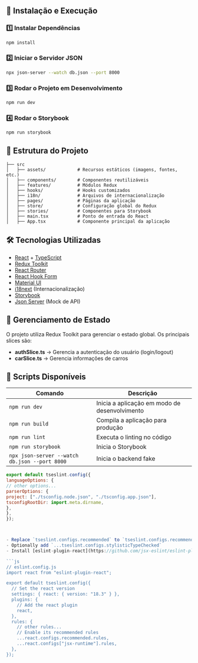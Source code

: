## 🚀 Instalação e Execução

### 1️⃣ Instalar Dependências

```sh
npm install
```

### 2️⃣ Iniciar o Servidor JSON

```sh
npx json-server --watch db.json --port 8000
```

### 3️⃣ Rodar o Projeto em Desenvolvimento

```sh
npm run dev
```

### 4️⃣ Rodar o Storybook

```sh
npm run storybook
```

## 📂 Estrutura do Projeto

```
├── src
│   ├── assets/            # Recursos estáticos (imagens, fontes, etc.)
│   ├── components/        # Componentes reutilizáveis
│   ├── features/          # Módulos Redux
│   ├── hooks/             # Hooks customizados
│   ├── i18n/              # Arquivos de internacionalização
│   ├── pages/             # Páginas da aplicação
│   ├── store/             # Configuração global do Redux
│   ├── stories/           # Componentes para Storybook
│   ├── main.tsx           # Ponto de entrada do React
│   ├── App.tsx            # Componente principal da aplicação
```

## 🛠️ Tecnologias Utilizadas

- [React](https://react.dev/) + [TypeScript](https://www.typescriptlang.org/)
- [Redux Toolkit](https://redux-toolkit.js.org/)
- [React Router](https://reactrouter.com/)
- [React Hook Form](https://react-hook-form.com/)
- [Material UI](https://mui.com/)
- [i18next](https://www.i18next.com/) (Internacionalização)
- [Storybook](https://storybook.js.org/)
- [Json Server](https://github.com/typicode/json-server) (Mock de API)

## 📌 Gerenciamento de Estado

O projeto utiliza Redux Toolkit para gerenciar o estado global. Os principais slices são:

- **authSlice.ts** → Gerencia a autenticação do usuário (login/logout)
- **carSlice.ts** → Gerencia informações de carros

## 📜 Scripts Disponíveis

| Comando                                       | Descrição                                     |
| --------------------------------------------- | --------------------------------------------- |
| `npm run dev`                                 | Inicia a aplicação em modo de desenvolvimento |
| `npm run build`                               | Compila a aplicação para produção             |
| `npm run lint`                                | Executa o linting no código                   |
| `npm run storybook`                           | Inicia o Storybook                            |
| `npx json-server --watch db.json --port 8000` | Inicia o backend fake                         |

````js
export default tseslint.config({
languageOptions: {
// other options...
parserOptions: {
project: ["./tsconfig.node.json", "./tsconfig.app.json"],
tsconfigRootDir: import.meta.dirname,
},
},
});



- Replace `tseslint.configs.recommended` to `tseslint.configs.recommendedTypeChecked` or `tseslint.configs.strictTypeChecked`
- Optionally add `...tseslint.configs.stylisticTypeChecked`
- Install [eslint-plugin-react](https://github.com/jsx-eslint/eslint-plugin-react) and update the config:

```js
// eslint.config.js
import react from "eslint-plugin-react";

export default tseslint.config({
  // Set the react version
  settings: { react: { version: "18.3" } },
  plugins: {
    // Add the react plugin
    react,
  },
  rules: {
    // other rules...
    // Enable its recommended rules
    ...react.configs.recommended.rules,
    ...react.configs["jsx-runtime"].rules,
  },
});
````

